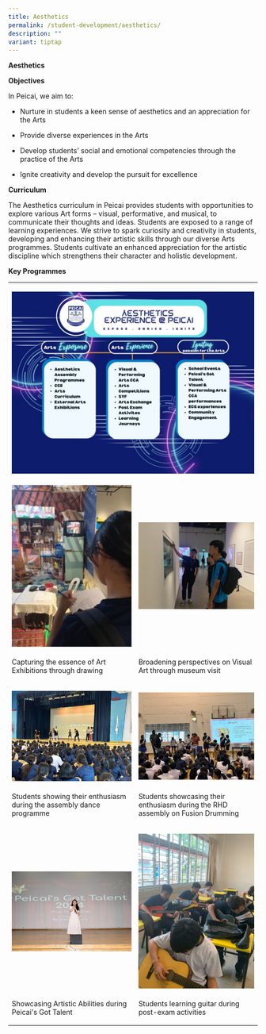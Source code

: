 ```yaml
---
title: Aesthetics
permalink: /student-development/aesthetics/
description: ""
variant: tiptap
---
```

<p><strong>Aesthetics</strong>
</p>
<p><strong>Objectives</strong>
</p>
<p>In Peicai, we aim to:</p>
<ul data-tight="true" class="tight">
<li>
<p>Nurture in students a keen sense of aesthetics and an appreciation for
the Arts</p>
</li>
<li>
<p>Provide diverse experiences in the Arts</p>
</li>
<li>
<p>Develop students’ social and emotional competencies through the practice
of the Arts</p>
</li>
<li>
<p>Ignite creativity and develop the pursuit for excellence</p>
<p></p>
</li>
</ul>
<p><strong>Curriculum</strong>
</p>
<p>The Aesthetics curriculum in Peicai provides students with opportunities
to explore various Art forms – visual, performative, and musical, to communicate
their thoughts and ideas. Students are exposed to a range of learning experiences.
We strive to spark curiosity and creativity in students, developing and
enhancing their artistic skills through our diverse Arts programmes. Students
cultivate an enhanced appreciation for the artistic discipline which strengthens
their character and holistic development.</p>
<p><strong>Key Programmes</strong>
</p>
<table style="minWidth: 50px">
<colgroup>
<col>
<col>
</colgroup>
<tbody>
<tr>
<th rowspan="1" colspan="2">
<p></p>
<div class="isomer-image-wrapper">
<img style="width: 100%" height="auto" width="100%" alt="" src="/images/Student Development/aesthetic_2024_1.jpg">
</div>
</th>
</tr>
<tr>
<td rowspan="1" colspan="1">
<p></p>
<div class="isomer-image-wrapper">
<img style="width: 100%" height="auto" width="100%" alt="" src="/images/Student Development/aesthetic_2024_2.jpg">
</div>
</td>
<td rowspan="1" colspan="1">
<p></p>
<div class="isomer-image-wrapper">
<img style="width: 100%" height="auto" width="100%" alt="" src="/images/Student Development/aesthetic_2024_3.jpg">
</div>
</td>
</tr>
<tr>
<td rowspan="1" colspan="1">
<p>Capturing the essence of Art Exhibitions through drawing</p>
</td>
<td rowspan="1" colspan="1">
<p>Broadening perspectives on Visual Art through museum visit</p>
</td>
</tr>
<tr>
<td rowspan="1" colspan="1">
<p></p>
<div class="isomer-image-wrapper">
<img style="width: 100%" height="auto" width="100%" alt="" src="/images/Student Development/aesthetic_2024_4.jpg">
</div>
</td>
<td rowspan="1" colspan="1">
<p></p>
<div class="isomer-image-wrapper">
<img style="width: 100%" height="auto" width="100%" alt="" src="/images/Student Development/aesthetic_2024_5.jpg">
</div>
</td>
</tr>
<tr>
<td rowspan="1" colspan="1">
<p>Students showing their enthusiasm during the assembly dance programme</p>
</td>
<td rowspan="1" colspan="1">
<p>Students showcasing their enthusiasm during the RHD assembly on Fusion
Drumming</p>
</td>
</tr>
<tr>
<td rowspan="1" colspan="1">
<p></p>
<div class="isomer-image-wrapper">
<img style="width: 100%" height="auto" width="100%" alt="" src="/images/Student Development/aesthetic_2024_6.jpg">
</div>
</td>
<td rowspan="1" colspan="1">
<p></p>
<div class="isomer-image-wrapper">
<img style="width: 100%" height="auto" width="100%" alt="" src="/images/Student Development/aesthetic_2024_7.jpg">
</div>
</td>
</tr>
<tr>
<td rowspan="1" colspan="1">
<p>Showcasing Artistic Abilities during Peicai's Got Talent</p>
</td>
<td rowspan="1" colspan="1">
<p>Students learning guitar during post-exam activities</p>
</td>
</tr>
</tbody>
</table>
<p></p>